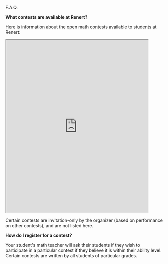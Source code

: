F.A.Q.

<b>What contests are available at Renert?</b>

Here is information about the open math contests available to students at Renert:

<iframe src="https://docs.google.com/spreadsheets/d/e/2PACX-1vQ7lcUBuR1HVZ6XxfTRk_gzLK78LU6UYHDbAnGDiktswtRV2DjDvLdT7pHU9xoG7D2qVe2Km6x0UiHT/pubhtml?gid=1723870808&amp;single=true&amp;widget=true&amp;headers=false" width="90%" height = "550"></iframe>

Certain contests are invitation-only by the organizer (based on performance on other contests), and are not listed here.

<b>How do I register for a contest?</b>

Your student's math teacher will ask their students if they wish to participate in a particular contest if they believe it is within their ability level. Certain contests are written by all students of particular grades. 

